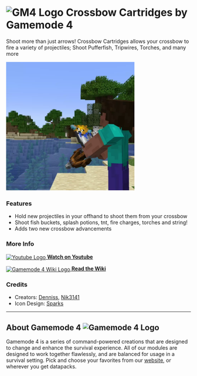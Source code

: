 # <img src="https://raw.githubusercontent.com/Gamemode4Dev/GM4_Datapacks/master/base/images/gm4_logo.png" alt="GM4 Logo" width="32" /> Crossbow Cartridges by Gamemode 4<!--$pmc:delete-->

Shoot more than just arrows! Crossbow Cartridges allows your crossbow to fire a variety of projectiles; Shoot Pufferfish, Tripwires, Torches, and many more <!--$pmc:headerSize-->

<img src="https://raw.githubusercontent.com/Gamemode4Dev/GM4_Datapacks/master/gm4_crossbow_cartridges/images/crossbow_cartridges.webp" alt="Crossbow Cartridges Example" width="350"/>  <!--$modrinth:replaceWithVideo--> <!--$pmc:delete-->

### Features
- Hold new projectiles in your offhand to shoot them from your crossbow
- Shoot fish buckets, splash potions, tnt, fire charges, torches and string!
- Adds two new crossbow advancements

### More Info
[<img src="https://raw.githubusercontent.com/Gamemode4Dev/GM4_Datapacks/master/base/images/youtube_logo.png" alt="Youtube Logo" width="40" align="center"/> **Watch on Youtube**](https://www.youtube.com/watch?v=XJiGvX7l-pI)

[<img src="https://raw.githubusercontent.com/Gamemode4Dev/GM4_Datapacks/master/base/images/gm4_wiki_logo.png" alt="Gamemode 4 Wiki Logo" width="40" align="center"/> **Read the Wiki**](https://wiki.gm4.co/wiki/Crossbow_Cartridges)

### Credits
- Creators: [Denniss](https://twitter.com/Dennis2p_), [Nik3141](https://youtube.com/channel/UCgKd6elt0L3w-d7ryLw-7HQ)
- Icon Design: [Sparks](https://twitter.com/SelcouthSparks)

---
## About Gamemode 4 <img src="https://raw.githubusercontent.com/Gamemode4Dev/GM4_Datapacks/master/base/images/gm4_logo.png" alt="Gamemode 4 Logo" width="20"/>
Gamemode 4 is a series of command-powered creations that are designed to change and enhance the survival experience. All of our modules are designed to work together flawlessly, and are balanced for usage in a survival setting. Pick and choose your favorites from our [website](https://gm4.co), or wherever you get datapacks.